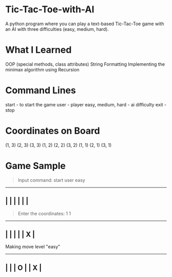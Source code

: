 # Tic-Tac-Toe-with-AI

A python program where you can play a text-based Tic-Tac-Toe game with an AI with three difficulties (easy, medium, hard). 

# What I Learned

OOP (special methods, class attributes)
String Formatting
Implementing the minimax algorithm using Recursion

# Command Lines

start - to start the game
user - player
easy, medium, hard - ai difficulty
exit - stop 

# Coordinates on Board

(1, 3) (2, 3) (3, 3)
(1, 2) (2, 2) (3, 2)
(1, 1) (2, 1) (3, 1)

# Game Sample

> Input command: start user easy

---------
|       |
|       |
|       |
---------

> Enter the coordinates: 1 1

---------
|       |
|       |
| X     |
---------

Making move level "easy"

---------
|       |
|   O   |
| X     |
---------

